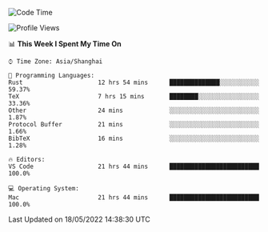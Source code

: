 <!--START_SECTION:waka-->
![Code Time](http://img.shields.io/badge/Code%20Time-1%2C328%20hrs%2056%20mins-blue)

![Profile Views](http://img.shields.io/badge/Profile%20Views-125-blue)

📊 **This Week I Spent My Time On** 

```text
⌚︎ Time Zone: Asia/Shanghai

💬 Programming Languages: 
Rust                     12 hrs 54 mins      ██████████████░░░░░░░░░░░   59.37% 
TeX                      7 hrs 15 mins       ████████░░░░░░░░░░░░░░░░░   33.36% 
Other                    24 mins             ░░░░░░░░░░░░░░░░░░░░░░░░░   1.87% 
Protocol Buffer          21 mins             ░░░░░░░░░░░░░░░░░░░░░░░░░   1.66% 
BibTeX                   16 mins             ░░░░░░░░░░░░░░░░░░░░░░░░░   1.28%

🔥 Editors: 
VS Code                  21 hrs 44 mins      █████████████████████████   100.0%

💻 Operating System: 
Mac                      21 hrs 44 mins      █████████████████████████   100.0%

```


 Last Updated on 18/05/2022 14:38:30 UTC
<!--END_SECTION:waka-->
